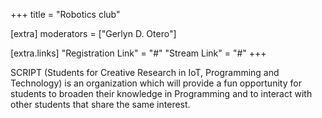 +++
title = "Robotics club"

[extra]
moderators = ["Gerlyn D. Otero"]

[extra.links]
"Registration Link" = "#"
"Stream Link" = "#"
+++

SCRIPT (Students for Creative Research in IoT, Programming and Technology) is an organization which will provide a fun opportunity for students to broaden their knowledge in Programming and to interact with other students that share the same interest.